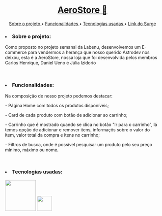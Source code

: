 <a href="https://incompetent-owner.surge.sh/"><h1 align = center>AeroStore 🚀</h1>  </a>

<p align=center>
  <a href="#sobre"> Sobre o projeto </a>•
  <a href="#funcionalidades"> Funcionalidades </a> •
  <a href="#tecnologias"> Tecnologias usadas </a>•
  <a href="#surge"> Link do Surge  </a>
</p>
  
  
<h3 id="sobre"><li>Sobre o projeto:</h3>
 <p>Como proposto no projeto semanal da Labenu, desenvolvemos um E-commerce para vendermos a herança que nosso querido Astrodev nos deixou, esta é a AeroStore, nossa loja que foi desenvolvida pelos membros Carlos Henrique, Daniel Ueno e Júlia Izidorio</p> 
 
 </br>
 
 <h3 id="funcionalidades"><li>Funcionalidades:</h3>
 <p>Na composição de nosso projeto podemos destacar:</p>
 <p> - Página Home com todos os produtos disponíveis; </p>
 <p> - Card de cada produto com botão de adicionar ao carrinho;</p> 
 <p> - Carrinho que é mostrado quando se clica no botão "Ir para o carrinho", lá temos opção de adicionar e remover itens, informaçõs sobre o valor do item, valor total da compra e itens no carrinho; </p> 
 <p> - Filtros de busca, onde é possível pesquisar um produto pelo seu preço mínimo, máximo ou nome. </p> 
 
 </br>
 
 <h3 id="tecnologias"><li>Tecnologias usadas:</h3>
 
 <p><img src="https://user-images.githubusercontent.com/30186107/29488525-f55a69d0-84da-11e7-8a39-5476f663b5eb.png" width="100px" /> <img src="https://cdn.iconscout.com/icon/free/png-512/react-1543566-1306069.png" width="48px" /> </p>
 
</br> 


